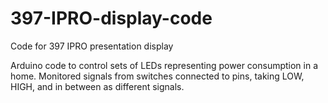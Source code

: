 # 397-IPRO-display-code
Code for 397 IPRO presentation display

Arduino code to control sets of LEDs representing power consumption in a home. Monitored signals from switches connected to pins, taking LOW, HIGH, and in between as different signals.
